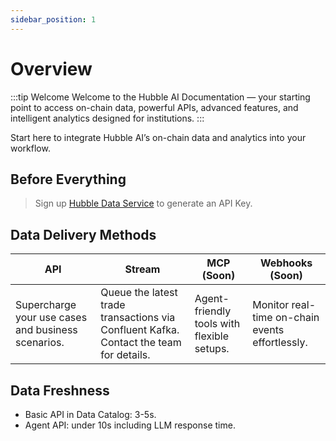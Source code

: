 ```yaml
---
sidebar_position: 1
---
```


# Overview

:::tip Welcome
Welcome to the Hubble AI Documentation — your starting point to access on-chain data, powerful APIs, advanced features, and intelligent analytics designed for institutions.
:::

Start here to integrate Hubble AI’s on-chain data and analytics into your workflow.

## Before Everything

> Sign up [Hubble Data Service](https://hds.hubble.xyz/) to generate an API Key.

## Data Delivery Methods

| API                                                | Stream                                                                                 | MCP (Soon)                                 | Webhooks (Soon)                                 |
| -------------------------------------------------- | -------------------------------------------------------------------------------------- | ------------------------------------------ | ----------------------------------------------- |
| Supercharge your use cases and business scenarios. | Queue the latest trade transactions via Confluent Kafka. Contact the team for details. | Agent-friendly tools with flexible setups. | Monitor real-time on-chain events effortlessly. |

## Data Freshness

- Basic API in Data Catalog: 3-5s.
- Agent API: under 10s including LLM response time.
